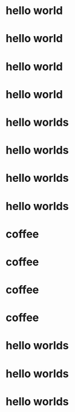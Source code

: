 # hello world
# hello world
# hello world
# hello world
# hello worlds
# hello worlds
# hello worlds
# hello worlds

# coffee
# coffee
# coffee
# coffee
# hello worlds
# hello worlds
# hello worlds
